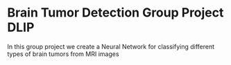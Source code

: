 # Brain Tumor Detection Group Project DLIP
 In this group project we create a Neural Network for classifying different types of brain tumors from MRI images
